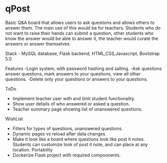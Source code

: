 # qPost
Basic Q&A board that allows users to ask questions and allows others to answer them. The main use of this would be for teachers. Students who do not want to raise their hands can submit a question, other students who know the answer would be able to answer it, the teacher would curate the answers or answer themselves.

Stack - MySQL database, Flask backend, HTML,CSS,Javascript, Bootstrap 5.0

Features
-Login system, with password hashing and salting.
-Ask questions answer questions, mark answers to your questions, view all other questions.
-Delete only your questions or answers to your questions.

ToDo
- Implement teacher user with and limit student functionality.
- Show user details of who answered or asked a question.
- Teacher summary page showing list of unanswered questions.

WishList
- Filters for types of questions, unanswered questions.
- Dynamic pages vs reload after data changes.
- Make it look like a board where questions look like post it notes. Students can customize look of post it note, and can place at any location.
Portability
- Dockerize Flask project with required compoonents.
